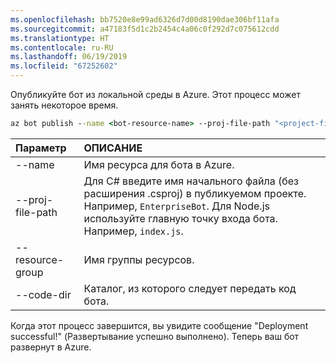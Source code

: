 ```yaml
---
ms.openlocfilehash: bb7520e8e99ad6326d7d00d8190dae306bf11afa
ms.sourcegitcommit: a47183f5d1c2b2454c4a06c0f292d7c075612cdd
ms.translationtype: HT
ms.contentlocale: ru-RU
ms.lasthandoff: 06/19/2019
ms.locfileid: "67252602"
---
```

Опубликуйте бот из локальной среды в Azure. Этот процесс может занять некоторое время.

```cmd
az bot publish --name <bot-resource-name> --proj-file-path "<project-file-name>" --resource-group <resource-group-name> --code-dir <directory-path> --verbose --version v4
```

| Параметр | ОПИСАНИЕ |
|:---|:---|
| --name | Имя ресурса для бота в Azure. |
| --proj-file-path | Для C# введите имя начального файла (без расширения .csproj) в публикуемом проекте. Например, `EnterpriseBot`. Для Node.js используйте главную точку входа бота. Например, `index.js`. |
| --resource-group | Имя группы ресурсов. |
| --code-dir | Каталог, из которого следует передать код бота. |

Когда этот процесс завершится, вы увидите сообщение "Deployment successful!" (Развертывание успешно выполнено). Теперь ваш бот развернут в Azure.
